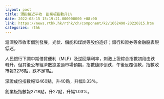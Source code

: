 ```yaml
---
layout: post
title: 滬指接近平收　創業板指數升1%
date: 2022-08-15 15:19:21.000000000 +08:00
link: https://news.rthk.hk/rthk/ch/component/k2/1662490-20220815.htm
categories: rthk
---
```


滬深股市收市個別發展，光伏、儲能和煤炭等股份造好；銀行和證券等金融股表現低迷。

人民銀行下調中期借貸便利（MLF）及逆回購利率，刺激上證綜合指數初段由跌轉升，但其後公布經濟數據差過市場預期，指數隨即倒跌，午後反覆偏軟，指數收市報3276點，跌不足1點。

深證成份指數報12460點，升40點，升幅0.33%。

創業板指數報2718點，升27點，升幅1.03%。
